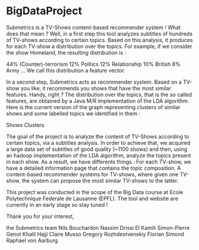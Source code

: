 BigDataProject
==============

Submetrics is a TV-Shows content-based recommender system ! What does that mean ?
Well, in a first step this tool analyzes subtitles of hundreds of TV-shows according to certain topics. Based on this analysis, it produces for each TV-show a distribution over the topics. For example, if we consider the show Homeland, the resulting distribution is :

44% (Counter)-terrorism
12% Politics
12% Relationship
10% British
8% Army
...
We call this distribution a feature vector. 

In a second step, Submetrics acts as recommender system. Based on a TV-show you like, it recommends you shows that have the most similar features. Handy, right ? 
The distribution over the topics, that is the so called features, are obtained by a Java M/R implementation of the LDA algorithm. Here is the current version of the graph representing clusters of similar shows and some labelled topics we identified in them : 

Shows Clusters

The goal of the project is to analyze the content of TV-Shows according to certain topics, via a subtitles analysis. In order to achieve that, we acquired a large data set of subtitles of good quality (~1100 shows) and then, using an hadoop implementation of the LDA algorithm, analyze the topics present in each show.
As a result, we have differents things :
For each TV-show, we have a detailed information page that contains the topic composition.
A content-based recommender systems for TV-shows, where given one TV-show, the system can propose the most similar TV-shows to the latter.

This project was conducted in the scope of the Big Data course at Ecole Polytechnique Federale de Lausanne (EPFL). 
The tool and website are currently in an early stage so stay tuned ! 

Thank you for your interest,

the Submetrics team
Nils Bouchardon Nassim Drissi El Kamili Simon-Pierre Genot Khalil Hajji Claire Musso Gregory Rozhdestvenskiy Florian Simond Raphael von Aarburg